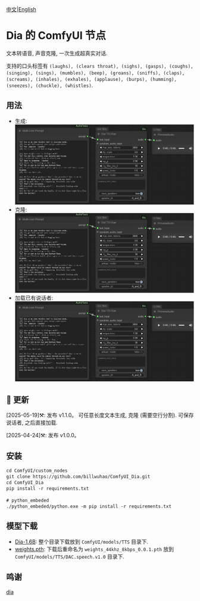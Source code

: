 [中文](README-CN.md)|[English](README.md)

# Dia 的 ComfyUI 节点

文本转语音, 声音克隆, 一次生成超真实对话.

支持的口头标签有 `(laughs), (clears throat), (sighs), (gasps), (coughs), (singing), (sings), (mumbles), (beep), (groans), (sniffs), (claps), (screams), (inhales), (exhales), (applause), (burps), (humming), (sneezes), (chuckle), (whistles)`.

## 用法
- 生成:
![](https://github.com/billwuhao/ComfyUI_Dia/blob/main/images/2025-04-24_08-56-13.png)
- 克隆:
![](https://github.com/billwuhao/ComfyUI_Dia/blob/main/images/2025-04-24_08-56-13.png)
- 加载已有说话者:
![](https://github.com/billwuhao/ComfyUI_Dia/blob/main/images/2025-04-24_08-56-13.png)

## 📣 更新

[2025-05-19]⚒️: 发布 v1.1.0。 可任意长度文本生成, 克隆 (需要空行分割). 可保存说话者, 之后直接加载.

[2025-04-24]⚒️: 发布 v1.0.0。

## 安装

```
cd ComfyUI/custom_nodes
git clone https://github.com/billwuhao/ComfyUI_Dia.git
cd ComfyUI_Dia
pip install -r requirements.txt

# python_embeded
./python_embeded/python.exe -m pip install -r requirements.txt
```

## 模型下载

- [Dia-1.6B](https://huggingface.co/nari-labs/Dia-1.6B/tree/main): 整个目录下载放到 `ComfyUI/models/TTS` 目录下.
- [weights.pth](https://github.com/descriptinc/descript-audio-codec/releases/download/0.0.1/weights.pth): 下载后重命名为 `weights_44khz_8kbps_0.0.1.pth` 放到 `ComfyUI/models/TTS/DAC.speech.v1.0` 目录下.

## 鸣谢

[dia](https://github.com/nari-labs/dia)